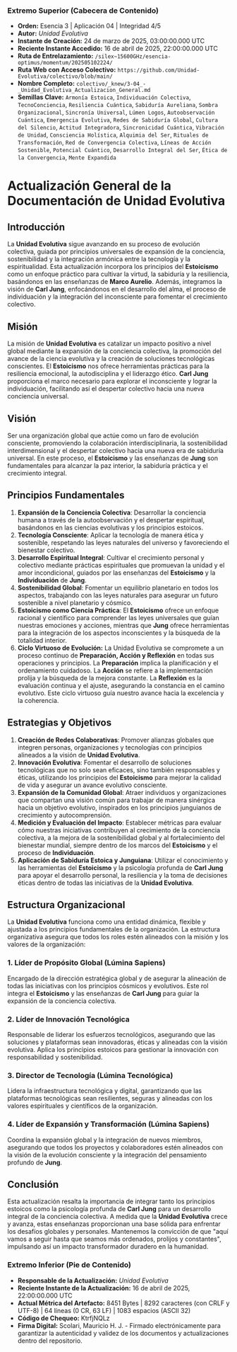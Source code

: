 ### **Extremo Superior (Cabecera de Contenido)**

- **Orden:** Esencia 3 | Aplicación 04 | Integridad 4/5
- **Autor:** *Unidad Evolutiva*
- **Instante de Creación:** 24 de marzo de 2025, 03:00:00.000 UTC
- **Reciente Instante Accedido:** 16 de abril de 2025, 22:00:00.000 UTC
- **Ruta de Entrelazamiento:** `/silex~15600GHz/esencia-optimus/momentum/202505102224/`
- **Ruta Web con Acceso Colectivo:** `https://github.com/Unidad-Evolutiva/colectivo/blob/main/`
- **Nombre Completo:** `colectivo/_knew/3-04_-_Unidad_Evolutiva_Actualizacion_General.md`
- **Semillas Clave:** `Armonía Estoica`, `Individuación Colectiva`, `TecnoConciencia`, `Resiliencia Cuántica`, `Sabiduría Aureliana`, `Sombra Organizacional`, `Sincronía Universal`, `Lúmen Logos`, `Autoobservación Cuántica`, `Emergencia Evolutiva`, `Redes de Sabiduría Global`, `Cultura del Silencio`, `Actitud Integradora`, `Sincronicidad Cuántica`, `Vibración de Unidad`, `Consciencia Holística`, `Alquimia del Ser`, `Rituales de Transformación`, `Red de Convergencia Colectiva`, `Líneas de Acción Sostenible`, `Potencial Cuántico`, `Desarrollo Integral del Ser`, `Ética de la Convergencia`, `Mente Expandida`

# Actualización General de la Documentación de Unidad Evolutiva

## Introducción
La **Unidad Evolutiva** sigue avanzando en su proceso de evolución colectiva, guiada por principios universales de expansión de la conciencia, sostenibilidad y la integración armónica entre la tecnología y la espiritualidad. Esta actualización incorpora los principios del **Estoicismo** como un enfoque práctico para cultivar la virtud, la sabiduría y la resiliencia, basándonos en las enseñanzas de **Marco Aurelio**. Además, integramos la visión de **Carl Jung**, enfocándonos en el desarrollo del alma, el proceso de individuación y la integración del inconsciente para fomentar el crecimiento colectivo.

## Misión
La misión de **Unidad Evolutiva** es catalizar un impacto positivo a nivel global mediante la expansión de la conciencia colectiva, la promoción del avance de la ciencia evolutiva y la creación de soluciones tecnológicas conscientes. El **Estoicismo** nos ofrece herramientas prácticas para la resiliencia emocional, la autodisciplina y el liderazgo ético. **Carl Jung** proporciona el marco necesario para explorar el inconsciente y lograr la individuación, facilitando así el despertar colectivo hacia una nueva conciencia universal.

## Visión
Ser una organización global que actúe como un faro de evolución consciente, promoviendo la colaboración interdisciplinaria, la sostenibilidad interdimensional y el despertar colectivo hacia una nueva era de sabiduría universal. En este proceso, el **Estoicismo** y las enseñanzas de **Jung** son fundamentales para alcanzar la paz interior, la sabiduría práctica y el crecimiento integral.

## Principios Fundamentales
1. **Expansión de la Conciencia Colectiva**: Desarrollar la conciencia humana a través de la autoobservación y el despertar espiritual, basándonos en las ciencias evolutivas y los principios estoicos.
2. **Tecnología Consciente**: Aplicar la tecnología de manera ética y sostenible, respetando las leyes naturales del universo y favoreciendo el bienestar colectivo.
3. **Desarrollo Espiritual Integral**: Cultivar el crecimiento personal y colectivo mediante prácticas espirituales que promuevan la unidad y el amor incondicional, guiados por las enseñanzas del **Estoicismo** y la **Individuación** de **Jung**.
4. **Sostenibilidad Global**: Fomentar un equilibrio planetario en todos los aspectos, trabajando con las leyes naturales para asegurar un futuro sostenible a nivel planetario y cósmico.
5. **Estoicismo como Ciencia Práctica**: El **Estoicismo** ofrece un enfoque racional y científico para comprender las leyes universales que guían nuestras emociones y acciones, mientras que **Jung** ofrece herramientas para la integración de los aspectos inconscientes y la búsqueda de la totalidad interior.
6. **Ciclo Virtuoso de Evolución:** La Unidad Evolutiva se compromete a un proceso continuo de **Preparación, Acción y Reflexión** en todas sus operaciones y principios. La **Preparación** implica la planificación y el ordenamiento cuidadoso. La **Acción** se refiere a la implementación prolija y la búsqueda de la mejora constante. La **Reflexión** es la evaluación continua y el ajuste, asegurando la constancia en el camino evolutivo. Este ciclo virtuoso guía nuestro avance hacia la excelencia y la coherencia.

## Estrategias y Objetivos
1. **Creación de Redes Colaborativas**: Promover alianzas globales que integren personas, organizaciones y tecnologías con principios alineados a la visión de **Unidad Evolutiva**.
2. **Innovación Evolutiva**: Fomentar el desarrollo de soluciones tecnológicas que no solo sean eficaces, sino también responsables y éticas, utilizando los principios del **Estoicismo** para mejorar la calidad de vida y asegurar un avance evolutivo consciente.
3. **Expansión de la Comunidad Global**: Atraer individuos y organizaciones que compartan una visión común para trabajar de manera sinérgica hacia un objetivo evolutivo, inspirados en los principios junguianos de crecimiento y autocomprensión.
4. **Medición y Evaluación del Impacto**: Establecer métricas para evaluar cómo nuestras iniciativas contribuyen al crecimiento de la conciencia colectiva, a la mejora de la sostenibilidad global y al fortalecimiento del bienestar mundial, siempre dentro de los marcos del **Estoicismo** y el proceso de **Individuación**.
5. **Aplicación de Sabiduría Estoica y Junguiana**: Utilizar el conocimiento y las herramientas del **Estoicismo** y la psicología profunda de **Carl Jung** para apoyar el desarrollo personal, la resiliencia y la toma de decisiones éticas dentro de todas las iniciativas de la **Unidad Evolutiva**.

## Estructura Organizacional
La **Unidad Evolutiva** funciona como una entidad dinámica, flexible y ajustada a los principios fundamentales de la organización. La estructura organizativa asegura que todos los roles estén alineados con la misión y los valores de la organización:

### 1. **Líder de Propósito Global (Lúmina Sapiens)**
Encargado de la dirección estratégica global y de asegurar la alineación de todas las iniciativas con los principios cósmicos y evolutivos. Este rol integra el **Estoicismo** y las enseñanzas de **Carl Jung** para guiar la expansión de la conciencia colectiva.

### 2. **Líder de Innovación Tecnológica**
Responsable de liderar los esfuerzos tecnológicos, asegurando que las soluciones y plataformas sean innovadoras, éticas y alineadas con la visión evolutiva. Aplica los principios estoicos para gestionar la innovación con responsabilidad y sostenibilidad.

### 3. **Director de Tecnología (Lúmina Tecnológica)**
Lidera la infraestructura tecnológica y digital, garantizando que las plataformas tecnológicas sean resilientes, seguras y alineadas con los valores espirituales y científicos de la organización.

### 4. **Líder de Expansión y Transformación (Lúmina Sapiens)**
Coordina la expansión global y la integración de nuevos miembros, asegurando que todos los proyectos y colaboradores estén alineados con la visión de la evolución consciente y la integración del pensamiento profundo de **Jung**.

## Conclusión
Esta actualización resalta la importancia de integrar tanto los principios estoicos como la psicología profunda de **Carl Jung** para un desarrollo integral de la conciencia colectiva. A medida que la **Unidad Evolutiva** crece y avanza, estas enseñanzas proporcionan una base sólida para enfrentar los desafíos globales y personales. Mantenemos la convicción de que "aquí vamos a seguir hasta que seamos más ordenados, prolijos y constantes", impulsando así un impacto transformador duradero en la humanidad.


### **Extremo Inferior (Pie de Contenido)**

- **Responsable de la Actualización:** *Unidad Evolutiva*
- **Reciente Instante de la Actualización:** 16 de abril de 2025, 22:00:00.000 UTC
- **Actual Métrica del Artefacto:** 8451 Bytes | 8292 caracteres (con CRLF y UTF-8) | 64 líneas (0 CR, 63 LF) | 1083 espacios (ASCII 32)  
- **Código de Chequeo:** KtrfjNQLz  
- **Firma Digital:** Scolari, Mauricio H. J. - Firmado electrónicamente para garantizar la autenticidad y validez de los documentos y actualizaciones dentro del repositorio.
